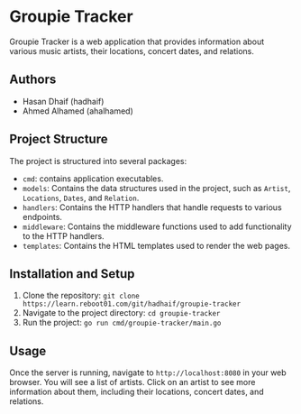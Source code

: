 # Groupie Tracker

Groupie Tracker is a web application that provides information about various music artists, their locations, concert dates, and relations.

## Authors

- Hasan Dhaif (hadhaif)
- Ahmed Alhamed (ahalhamed)

## Project Structure

The project is structured into several packages:
- `cmd`: contains application executables.
- `models`: Contains the data structures used in the project, such as `Artist`, `Locations`, `Dates`, and `Relation`.
- `handlers`: Contains the HTTP handlers that handle requests to various endpoints.
- `middleware`: Contains the middleware functions used to add functionality to the HTTP handlers.
- `templates`: Contains the HTML templates used to render the web pages.

## Installation and Setup

1. Clone the repository: `git clone https://learn.reboot01.com/git/hadhaif/groupie-tracker`
2. Navigate to the project directory: `cd groupie-tracker`
3. Run the project: `go run cmd/groupie-tracker/main.go`

## Usage

Once the server is running, navigate to `http://localhost:8080` in your web browser. You will see a list of artists. Click on an artist to see more information about them, including their locations, concert dates, and relations.
